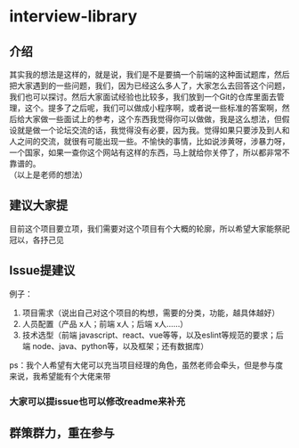 # interview-library

## 介绍
其实我的想法是这样的，就是说，我们是不是要搞一个前端的这种面试题库，然后把大家遇到的一些问题，我们，因为已经这么多人了，大家怎么去回答这个问题，我们也可以探讨。然后大家面试经验也比较多，我们放到一个Git的仓库里面去管理，这个。提多了之后呢，我们可以做成小程序啊，或者说一些标准的答案啊，然后给大家做一些面试上的参考，这个东西我觉得你可以做做，我是这么想法，但假设就是做一个论坛交流的话，我觉得没有必要，因为我。觉得如果只要涉及到人和人之间的交流，就很有可能出现一些。不愉快的事情，比如说涉黄呀，涉暴力呀，一个国家，如果一查你这个网站有这样的东西，马上就给你关停了，所以都非常不靠谱的。  
（以上是老师的想法）

## 建议大家提

目前这个项目要立项，我们需要对这个项目有个大概的轮廓，所以希望大家能祭祀冠以，各抒己见  


## Issue提建议
例子：  

1. 项目需求（说出自己对这个项目的构想，需要的分类，功能，越具体越好）
2. 人员配置（产品 x人；前端 x人；后端 x人……）
3. 技术选型（前端 javascript、react、vue等等，以及eslint等规范的要求；后端 node、java、python等，以及框架；还有数据库）

ps：我个人希望有大佬可以充当项目经理的角色，虽然老师会牵头，但是参与度来说，我希望能有个大佬来带

### 大家可以提issue也可以修改readme来补充

## 群策群力，重在参与
